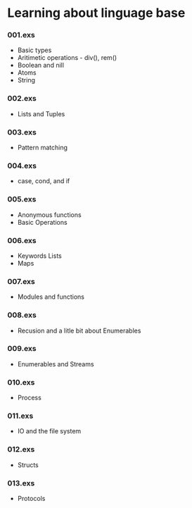 # Learning about linguage base

### 001.exs
* Basic types
* Aritimetic operations - div(), rem()
* Boolean and nill
* Atoms
* String

### 002.exs
* Lists and Tuples

### 003.exs 
* Pattern matching

### 004.exs
* case, cond, and if

### 005.exs
* Anonymous functions
* Basic Operations

### 006.exs
* Keywords Lists
* Maps

### 007.exs
* Modules and functions

### 008.exs
* Recusion and a litle bit about Enumerables

### 009.exs
* Enumerables and Streams

### 010.exs
* Process

### 011.exs
* IO and the file system

### 012.exs
* Structs

### 013.exs
* Protocols